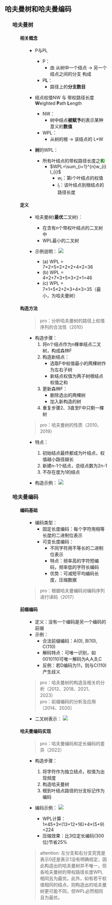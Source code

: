 <div style="float: left; width: 64%; padding: 1%;">

## 哈夫曼树和哈夫曼编码  

<ul>

### 哈夫曼树

<ul>

#### 相关概念

<ul>

- P与PL
  - P：
    - 由 从树中一个结点 → 另一个结点之间的分支 构成
  - P**L**：
    - 路径上的**分支数目**

- 结点权值NW 与 带权路径长度**W**eighted **P**ath **L**ength
  - NW：
    - 树中结点**被赋予**的表示某种意义的**数值**
  - WPL：
    - 从树的根 → 该结点的 L*W
- **树**的WPL：
  - 所有叶结点的带权路径长度之<span style="color: green;">**和**</span>
    - $WPL=\sum_{i=1}^{n}w_{i}l_{i}$
      - $w_{i}$：第i个叶结点的权值
      - $l_{i}$：该叶结点到根结点的路径长度

</ul>

#### 定义

<ul>

- 哈夫曼树(**最优**二叉树)：
  - 在含有n个带权叶结点的二叉树中
  - WPL最小的二叉树

- 示例说明：
  ![](https://cdn-mineru.openxlab.org.cn/model-mineru/prod/a2d32313c261c37c12b5a28af99468dcb1c7b5e3580b6b57a99efff0cd38d3e9.jpg)  
  - (a) WPL = 7×2+5×2+2×2+4×2=36
  - (b) WPL = 4×2+7×3+5×3+2×1=46
  - (c) WPL = 7×1+5×2+2×3+4×3=35（最小，为哈夫曼树）

</ul>

#### 构造方法

<ul>

> pro：分析哈夫曼树的路径上权值序列的合法性（2010）  

- 构造步骤：
  1. 将n个结点作为n棵单结点二叉树，构成森林F
  2. 构造新结点：
     - 选取F中权值最小的两棵树作为左右子树
     - 新结点权值为两子树根结点权值之和
  3. 更新森林F：
     - 删除选出的两棵树
     - 加入新构造的树
  4. 重复步骤2、3直至F中只剩一棵树

> pro：哈夫曼树的性质（2010、2019）  

- 特点：
  1. 初始结点最终都成为叶结点，权值越小路径越长
  2. 新建n-1个结点，总结点数为2n-1
  3. 不存在度为1的结点

- 构造示例：
  ![](https://cdn-mineru.openxlab.org.cn/model-mineru/prod/de9a695e33dd97c1c5ed46237ca55e6881724f902b983ec04e5940d6658f255e.jpg)

</ul>
</ul>

### 哈夫曼编码

<ul>

#### 编码基础

<ul>

- 编码类型：
  - 固定长度编码：每个字符用相等长度的二进制位表示
  - 可变长度编码：
    - 不同字符用不等长的二进制位表示
    - 特点：频率高的字符短编码，频率低的字符长编码
    - 优势：可减短平均编码长度，压缩数据

> pro：根据哈夫曼编码对编码序列进行译码（2017）  

</ul>

#### 前缀编码

<ul>

- 定义：没有一个编码是另一个编码的前缀
- 示例：
  - 合法前缀编码：A(0), B(10), C(110)
  - 解码特点：可唯一识别，如0010110可唯一解码为A,A,B,C
  - 反例：若D编码为11，则与C(110)产生歧义

> pro：哈夫曼树的构造及相关的分析（2012、2018、2021、2023）  
> pro：前缀编码的分析及应用（2014、2020）  

- 二叉树表示：
  ![](https://cdn-mineru.openxlab.org.cn/model-mineru/prod/530f7170ceac82b45e179b32785be7d95fda0363a9e6cd3d08e5994f85b9d240.jpg)

</ul>

#### 哈夫曼编码实现

<ul>

> pro：哈夫曼编码和定长编码的差异（2022）  

- 构造步骤：
  1. 将字符作为独立结点，权值为出现频度
  2. 构造哈夫曼树
  3. 根到叶结点路径的分支标记作为编码

- 编码示例：
  ![](https://cdn-mineru.openxlab.org.cn/model-mineru/prod/72a3cdbcb2f74e6a103772e7474ffec4f31c43dfd93f72e47a7066a5d3c31e44.jpg)
  - WPL计算：1×45+3×(13+12+16)+4×(5+9)=224
  - 压缩效果：比3位定长编码(300位)节省25%

> attention: 
左分支和右分支究竞是表示0还是表示1没有明确规定，因此构造出的哈夫曼树并不唯一，但各哈夫曼树的带权路径长度WPL相同且为最优。此外，如有若干权值相同的结点，则构造出的哈夫曼树更可能不同，但WPL必然相同且为最优。

</ul>
</ul>
</ul>   
    

</div>
<div style="float: right; width: 26%; padding: 1%;">

</div>
<div style="clear: both;"></div>
